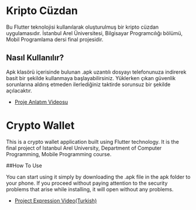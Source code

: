 # Kripto Cüzdan

Bu Flutter teknolojisi kullanılarak oluşturulmuş bir kripto cüzdan uygulamasıdır. İstanbul Arel Üniversitesi, Bilgisayar Programcılığı bölümü, Mobil Programlama dersi final projesidir.

## Nasıl Kullanılır?

Apk klasörü içerisinde bulunan .apk uzantılı dosyayı telefonunuza indirerek basit bir şekilde kullanmaya başlayabilirsiniz. Yüklerken çıkan güvenlik sorunlarına aldırış etmeden ilerlediğiniz taktirde sorunsuz bir şekilde açılacaktır.

- [Proje Anlatım Videosu](https://www.youtube.com/watch?v=AvgsNyXIjpM)

# Crypto Wallet
This is a crypto wallet application built using Flutter technology. It is the final project of Istanbul Arel University, Department of Computer Programming, Mobile Programming course.

##How To Use

You can start using it simply by downloading the .apk file in the apk folder to your phone. If you proceed without paying attention to the security problems that arise while installing, it will open without any problems.

- [Project Expression Video(Turkish)](https://www.youtube.com/watch?v=AvgsNyXIjpM)
